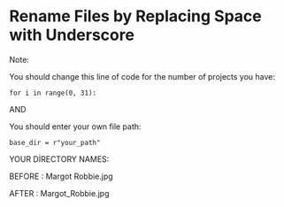 # Rename Files by Replacing Space with Underscore

Note: 

You should change this line of code for the number of projects you have:
```
for i in range(0, 31):
```

AND 

You should enter your own file path: 
```
base_dir = r"your_path"
```

YOUR DİRECTORY NAMES: 

BEFORE : 
Margot Robbie.jpg

AFTER : 
Margot_Robbie.jpg
